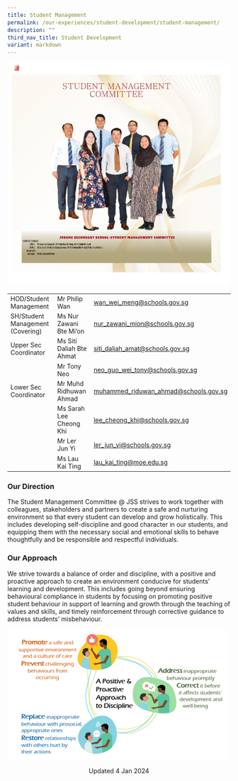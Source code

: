 ```yaml
---
title: Student Management
permalink: /our-experiences/student-development/student-management/
description: ""
third_nav_title: Student Development
variant: markdown
---
```

![Student Management Committee 2023](/images/staff19.jpg)



|  |  |  |
| -------- | -------- | -------- |
| HOD/Student Management   | Mr Philip Wan    | [wan_wei_meng@schools.gov.sg](wan_wei_meng@schools.gov.sg)    |
| SH/Student Management (Covering)    | Ms Nur Zawani Bte Mi’on   | [nur_zawani_mion@schools.gov.sg](nur_zawani_mion@schools.gov.sg)    |
| Upper Sec Coordinator    | Ms Siti Daliah Bte Ahmat    | [siti_daliah_amat@schools.gov.sg](siti_daliah_amat@schools.gov.sg)    |
|     | Mr Tony Neo   | [neo_guo_wei_tony@schools.gov.sg](neo_guo_wei_tony@schools.gov.sg)    |
| Lower Sec Coordinator  | Mr Muhd Ridhuwan Ahmad    | [muhammed_riduwan_ahmad@schools.gov.sg](muhammed_riduwan_ahmad@schools.gov.sg)     |
|   | Ms Sarah Lee Cheong Khi    |[lee_cheong_khi@schools.gov.sg](lee_cheong_khi@schools.gov.sg)    |
|     | Mr Ler Jun Yi    | [ler_jun_yi@schools.gov.sg](ler_jun_yi@schools.gov.sg)  |
|    | Ms Lau Kai Ting    |[lau_kai_ting@moe.edu.sg](lau_kai_ting@moe.edu.sg)  |

### Our Direction 

The Student Management Committee @ JSS strives to work together with colleagues, stakeholders and partners to create a safe and nurturing environment so that every student can develop and grow holistically. This includes developing self-discipline and good character in our students, and equipping them with the necessary social and emotional skills to behave thoughtfully and be responsible and respectful individuals.  

### Our Approach

We strive towards a balance of order and discipline, with a positive and proactive approach to create an environment conducive for students’ learning and development. This includes going beyond ensuring behavioural compliance in students by focusing on promoting positive student behaviour in support of learning and growth through the teaching of values and skills, and timely reinforcement through corrective guidance to address students’ misbehaviour. 

![](/images/student%20management%201.png)

<center> Updated 4 Jan 2024 </center>